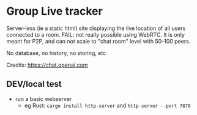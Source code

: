# Group Live tracker

Server-less (ie a static html) site displaying the live location of all users connected to a room.
FAIL: not really possible using WebRTC. It is only meant for P2P, and can not scale to "chat room" level with 50-100 peers.

No database, no history, no storing, etc

Credits: https://chat.openai.com

## DEV/local test

- run a basic webserver
  - eg Rust: `cargo install http-server` and `http-server --port 7878`